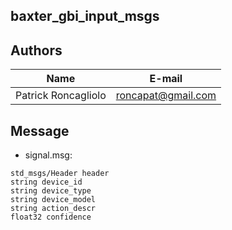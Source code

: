 ## baxter_gbi_input_msgs

## Authors

| Name | E-mail |
|------|--------|
| Patrick Roncagliolo | roncapat@gmail.com |

## Message
* signal.msg:
```
std_msgs/Header header
string device_id
string device_type
string device_model
string action_descr
float32 confidence
```
